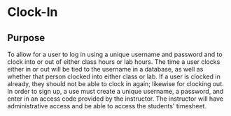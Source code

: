 # Clock-In
## Purpose
To allow for a user to log in using a unique username and password and to clock into or out of either class hours or lab hours. The time a user clocks either in or out will be tied to the username in a database, as well as whether that person clocked into either class or lab. If a user is clocked in already, they should not be able to clock in again; likewise for clocking out. In order to sign up, a use must create a unique username, a password, and enter in an access code provided by the instructor. The instructor will have administrative access and be able to access the students' timesheet. 